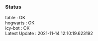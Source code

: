 ### Status


table : OK  
hogwarts : OK  
icy-bot : OK  
Latest Update : 2021-11-14 12:10:19.623192
